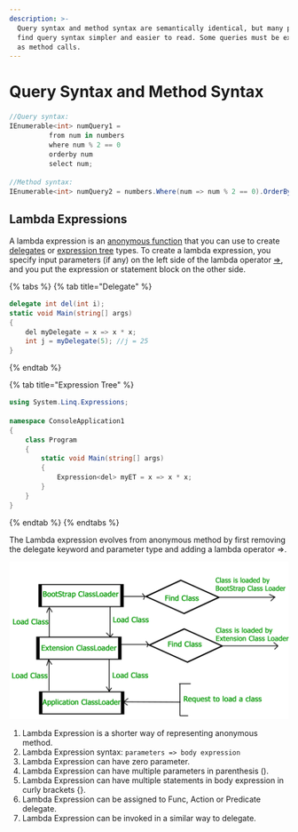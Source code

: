 ```yaml
---
description: >-
  Query syntax and method syntax are semantically identical, but many people
  find query syntax simpler and easier to read. Some queries must be expressed
  as method calls.
---
```


# Query Syntax and Method Syntax

```csharp
//Query syntax:
IEnumerable<int> numQuery1 = 
          from num in numbers
          where num % 2 == 0
          orderby num
          select num;

//Method syntax:
IEnumerable<int> numQuery2 = numbers.Where(num => num % 2 == 0).OrderBy(n => n);
```

## Lambda Expressions

 A lambda expression is an [anonymous function](https://docs.microsoft.com/en-us/dotnet/csharp/programming-guide/statements-expressions-operators/anonymous-methods) that you can use to create [delegates](https://docs.microsoft.com/en-us/dotnet/csharp/programming-guide/delegates/using-delegates) or [expression tree](https://docs.microsoft.com/en-us/dotnet/csharp/programming-guide/concepts/expression-trees/index) types.  To create a lambda expression, you specify input parameters \(if any\) on the left side of the lambda operator [=&gt;](https://docs.microsoft.com/en-us/dotnet/csharp/language-reference/operators/lambda-operator), and you put the expression or statement block on the other side. 

{% tabs %}
{% tab title="Delegate" %}
```csharp
delegate int del(int i);  
static void Main(string[] args)  
{  
    del myDelegate = x => x * x;  
    int j = myDelegate(5); //j = 25  
}
```
{% endtab %}

{% tab title="Expression Tree" %}
```csharp
using System.Linq.Expressions;  
  
namespace ConsoleApplication1  
{  
    class Program  
    {  
        static void Main(string[] args)  
        {  
            Expression<del> myET = x => x * x;  
        }  
    }  
}
```
{% endtab %}
{% endtabs %}

 The Lambda expression evolves from anonymous method by first removing the delegate keyword and parameter type and adding a lambda operator =&gt;.

![Lambda Expression from Anonymous Method](../.gitbook/assets/image%20%287%29.png)

1. Lambda Expression is a shorter way of representing anonymous method.
2. Lambda Expression syntax: `parameters => body expression`
3. Lambda Expression can have zero parameter.
4. Lambda Expression can have multiple parameters in parenthesis \(\).
5. Lambda Expression can have multiple statements in body expression in curly brackets {}.
6. Lambda Expression can be assigned to Func, Action or Predicate delegate.
7. Lambda Expression can be invoked in a similar way to delegate.



